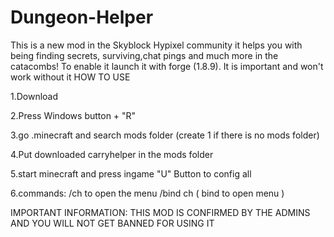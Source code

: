# Dungeon-Helper
This is a new mod in the Skyblock Hypixel community it helps you with being finding secrets, surviving,chat pings and much more in the catacombs!  To enable it launch it with forge (1.8.9). It is important and won't work without it HOW TO USE

1.Download

2.Press Windows button + "R"

3.go .minecraft and search mods folder (create 1 if there is no mods folder)

4.Put downloaded carryhelper in the mods folder

5.start minecraft and press ingame "U" Button to config all

6.commands: /ch to open the menu /bind ch ( bind to open menu )

IMPORTANT INFORMATION: THIS MOD IS CONFIRMED BY THE ADMINS AND YOU WILL NOT GET BANNED FOR USING IT
